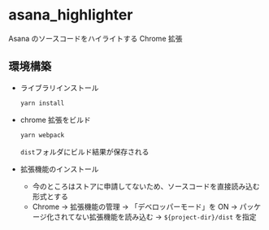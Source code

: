 # asana_highlighter

Asana のソースコードをハイライトする Chrome 拡張

## 環境構築

- ライブラリインストール

  ```sh
  yarn install
  ```

- chrome 拡張をビルド

  ```sh
  yarn webpack
  ```

  `dist`フォルダにビルド結果が保存される

- 拡張機能のインストール
  - 今のところはストアに申請してないため、ソースコードを直接読み込む形式とする
  - Chrome -> 拡張機能の管理 -> 「デベロッパーモード」を ON -> パッケージ化されてない拡張機能を読み込む -> `${project-dir}/dist` を指定
